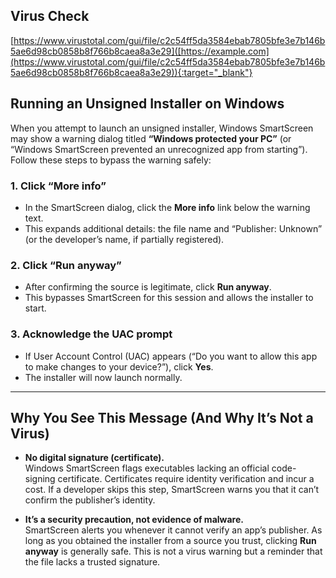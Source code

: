 ## Virus Check ##
[https://www.virustotal.com/gui/file/c2c54ff5da3584ebab7805bfe3e7b146b5ae6d98cb0858b8f766b8caea8a3e29]([https://example.com](https://www.virustotal.com/gui/file/c2c54ff5da3584ebab7805bfe3e7b146b5ae6d98cb0858b8f766b8caea8a3e29)){:target="_blank"}
## Running an Unsigned Installer on Windows

When you attempt to launch an unsigned installer, Windows SmartScreen may show a warning dialog titled **“Windows protected your PC”** (or “Windows SmartScreen prevented an unrecognized app from starting”). Follow these steps to bypass the warning safely:

### 1. Click “More info”
- In the SmartScreen dialog, click the **More info** link below the warning text.  
- This expands additional details: the file name and “Publisher: Unknown” (or the developer’s name, if partially registered).

### 2. Click “Run anyway”
- After confirming the source is legitimate, click **Run anyway**.  
- This bypasses SmartScreen for this session and allows the installer to start.

### 3. Acknowledge the UAC prompt
- If User Account Control (UAC) appears (“Do you want to allow this app to make changes to your device?”), click **Yes**.  
- The installer will now launch normally.

---

## Why You See This Message (And Why It’s Not a Virus)

- **No digital signature (certificate).**  
  Windows SmartScreen flags executables lacking an official code-signing certificate. Certificates require identity verification and incur a cost. If a developer skips this step, SmartScreen warns you that it can’t confirm the publisher’s identity.

- **It’s a security precaution, not evidence of malware.**  
  SmartScreen alerts you whenever it cannot verify an app’s publisher. As long as you obtained the installer from a source you trust, clicking **Run anyway** is generally safe. This is not a virus warning but a reminder that the file lacks a trusted signature.
